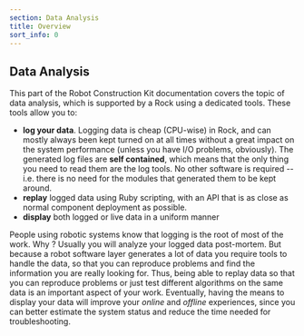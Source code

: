 ```yaml
---
section: Data Analysis
title: Overview
sort_info: 0
---
```


Data Analysis
-------------

This part of the Robot Construction Kit documentation covers the topic of data
analysis, which is supported by a Rock using a dedicated tools. These tools 
allow you to:

 * **log your data**. Logging data is cheap (CPU-wise) in Rock, and can
   mostly always been kept turned on at all times without a great impact on the
   system performance (unless you have I/O problems, obviously). The generated
   log files are **self contained**, which means that the only thing you need
   to read them are the log tools. No other software is required -- i.e. there
   is no need for the modules that generated them to be kept around.
 * **replay** logged data using Ruby scripting, with an API that is as
   close as normal component deployment as possible.
 * **display** both logged or live data in a uniform manner


People using robotic systems know that logging is the root of most of the work. Why ? Usually you will analyze your logged data post-mortem.
But because a robot software layer generates a lot of data you require tools to handle the data, so that you can reproduce problems and find the information you are really looking for. 
Thus, being able to replay data so that you can reproduce problems or just test different algorithms on the same data is an important aspect of your work. 
Eventually, having the means to display your data will improve your _online_ and _offline_ experiences, since you can better estimate the system status and reduce the time needed for troubleshooting.
